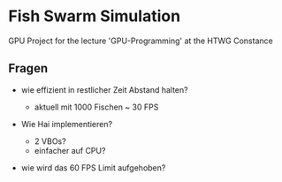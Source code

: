 # Fish Swarm Simulation
GPU Project for the lecture 'GPU-Programming' at the HTWG Constance

## Fragen
* wie effizient in restlicher Zeit Abstand halten?
  * aktuell mit 1000 Fischen ~ 30 FPS

* Wie Hai implementieren?
  * 2 VBOs?
  * einfacher auf CPU?

* wie wird das 60 FPS Limit aufgehoben?
